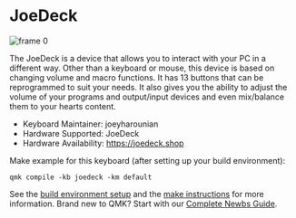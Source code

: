 # JoeDeck

![frame 0](https://user-images.githubusercontent.com/37491092/183949934-68444ba2-70cf-43f9-bd4f-19fba770f38f.png)

The JoeDeck is a device that allows you to interact with your PC in a different way. Other than a keyboard or mouse, this device is based on changing volume and macro functions. It has 13 buttons that can be reprogrammed to suit your needs. It also gives you the ability to adjust the volume of your programs and output/input devices and even mix/balance them to your hearts content.

-   Keyboard Maintainer: joeyharounian
-   Hardware Supported: JoeDeck
-   Hardware Availability: https://joedeck.shop

Make example for this keyboard (after setting up your build environment):

    qmk compile -kb joedeck -km default

See the [build environment setup](https://docs.qmk.fm/#/getting_started_build_tools) and the [make instructions](https://docs.qmk.fm/#/getting_started_make_guide) for more information. Brand new to QMK? Start with our [Complete Newbs Guide](https://docs.qmk.fm/#/newbs).
